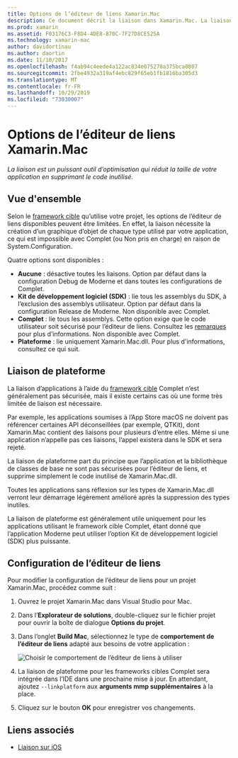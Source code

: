 ```yaml
---
title: Options de l’éditeur de liens Xamarin.Mac
description: Ce document décrit la liaison dans Xamarin.Mac. La liaison est un puissant outil d’optimisation qui réduit la taille de votre application en supprimant le code inutilisé.
ms.prod: xamarin
ms.assetid: F03176C3-F8D4-4DE8-870C-7F27D8CE525A
ms.technology: xamarin-mac
author: davidortinau
ms.author: daortin
ms.date: 11/10/2017
ms.openlocfilehash: f4ab94c4eede4a122ac834e075270a375bca0807
ms.sourcegitcommit: 2fbe4932a319af4ebc829f65eb1fb1816ba305d3
ms.translationtype: MT
ms.contentlocale: fr-FR
ms.lasthandoff: 10/29/2019
ms.locfileid: "73030007"
---
```

# <a name="xamarinmac-linker-options"></a>Options de l’éditeur de liens Xamarin.Mac

_La liaison est un puissant outil d’optimisation qui réduit la taille de votre application en supprimant le code inutilisé._

## <a name="overview"></a>Vue d'ensemble

Selon le [framework cible](~/mac/platform/target-framework.md) qu’utilise votre projet, les options de l’éditeur de liens disponibles peuvent être limitées. En effet, la liaison nécessite la création d’un graphique d’objet de chaque type utilisé par votre application, ce qui est impossible avec Complet (ou Non pris en charge) en raison de System.Configuration.

Quatre options sont disponibles :

- **Aucune** : désactive toutes les liaisons. Option par défaut dans la configuration Debug de Moderne et dans toutes les configurations de Complet.
- **Kit de développement logiciel (SDK)** : lie tous les assemblys du SDK, à l’exclusion des assemblys utilisateur. Option par défaut dans la configuration Release de Moderne. Non disponible avec Complet.
- **Complet** : lie tous les assemblys. Cette option exige que le code utilisateur soit sécurisé pour l’éditeur de liens. Consultez les [remarques](~/ios/deploy-test/linker.md) pour plus d’informations. Non disponible avec Complet.
- **Plateforme** : lie uniquement Xamarin.Mac.dll. Pour plus d'informations, consultez ce qui suit.

## <a name="platform-linking"></a>Liaison de plateforme

La liaison d’applications à l’aide du [framework cible](~/mac/platform/target-framework.md) Complet n’est généralement pas sécurisée, mais il existe certains cas où une forme très limitée de liaison est nécessaire.

Par exemple, les applications soumises à l’App Store macOS ne doivent pas référencer certaines API déconseillées (par exemple, QTKit), dont Xamarin.Mac contient des liaisons pour plusieurs d’entre elles. Même si une application n’appelle pas ces liaisons, l’appel existera dans le SDK et sera rejeté.

La liaison de plateforme part du principe que l’application et la bibliothèque de classes de base ne sont pas sécurisées pour l’éditeur de liens, et supprime simplement le code inutilisé de Xamarin.Mac.dll. 

Toutes les applications sans réflexion sur les types de Xamarin.Mac.dll verront leur démarrage légèrement amélioré après la suppression des types inutiles.

La liaison de plateforme est généralement utile uniquement pour les applications utilisant le framework cible Complet, étant donné que l’application Moderne peut utiliser l’option Kit de développement logiciel (SDK) plus puissante.

## <a name="setting-the-linker-configuration"></a>Configuration de l’éditeur de liens

Pour modifier la configuration de l’éditeur de liens pour un projet Xamarin.Mac, procédez comme suit :

1. Ouvrez le projet Xamarin.Mac dans Visual Studio pour Mac.
2. Dans l’**Explorateur de solutions**, double-cliquez sur le fichier projet pour ouvrir la boîte de dialogue **Options du projet**.
3. Dans l’onglet **Build Mac**, sélectionnez le type de **comportement de l’éditeur de liens** adapté aux besoins de votre application :

    ![Choisir le comportement de l’éditeur de liens à utiliser](linker-images/link-behavior.png "Choisir le comportement de l’éditeur de liens à utiliser")

4. La liaison de plateforme pour les frameworks cibles Complet sera intégrée dans l’IDE dans une prochaine mise à jour. En attendant, ajoutez `--linkplatform` aux **arguments mmp supplémentaires** à la place.
5. Cliquez sur le bouton **OK** pour enregistrer vos changements.

## <a name="related-links"></a>Liens associés

- [Liaison sur iOS](~/ios/deploy-test/linker.md)
